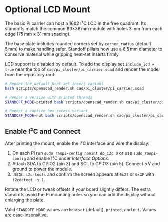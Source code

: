 # Optional LCD Mount

The basic Pi carrier can host a 1602 I²C LCD in the free quadrant.
Its standoffs match the common 80×36 mm module with holes 3 mm from each
edge (75 mm × 31 mm spacing).

The base plate includes rounded corners set by `corner_radius` (default 5 mm)
to make handling safer. Standoff pillars now use a 6.5 mm diameter to conserve
material while gripping heat‑set inserts firmly.

LCD support is disabled by default. To add the display set
`include_lcd = true` near the top of `cad/pi_cluster/pi_carrier.scad`
and render the model from the repository root:

```bash
# Render the default heat-set insert variant
bash scripts/openscad_render.sh cad/pi_cluster/pi_carrier.scad

# Render a version with printed threads
STANDOFF_MODE=printed bash scripts/openscad_render.sh cad/pi_cluster/pi_carrier.scad

# Render a captive hex recess variant
STANDOFF_MODE=nut bash scripts/openscad_render.sh cad/pi_cluster/pi_carrier.scad
```

## Enable I²C and Connect

After printing the mount, enable the I²C interface and wire the display:

1. On each Pi run `sudo raspi-config nonint do_i2c 0` or use `sudo raspi-config` and enable
   I²C under *Interface Options*.
2. Attach SDA to GPIO2 (pin 3) and SCL to GPIO3 (pin 5). Connect 5 V and ground to power the
   module.
3. Install `i2c-tools` and confirm the screen appears at `0x27` or `0x3F` with `i2cdetect -y 1`.

Rotate the LCD or tweak offsets if your board slightly differs. The extra standoffs avoid the Pi
mounting holes so you can add the display without enlarging the plate.

Valid `STANDOFF_MODE` values are `heatset` (default), `printed`, and `nut`. Values are case-insensitive.
